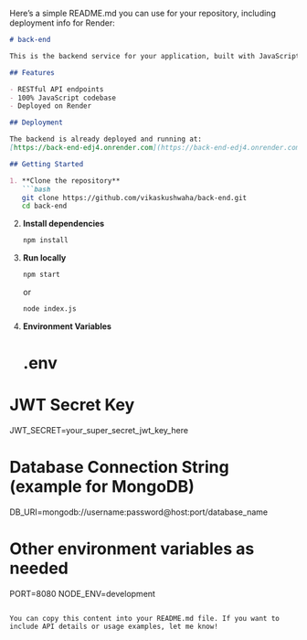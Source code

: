 Here’s a simple README.md you can use for your repository, including deployment info for Render:

```markdown
# back-end

This is the backend service for your application, built with JavaScript.

## Features

- RESTful API endpoints
- 100% JavaScript codebase
- Deployed on Render

## Deployment

The backend is already deployed and running at:
[https://back-end-edj4.onrender.com](https://back-end-edj4.onrender.com)

## Getting Started

1. **Clone the repository**
   ```bash
   git clone https://github.com/vikaskushwaha/back-end.git
   cd back-end
   ```

2. **Install dependencies**
   ```bash
   npm install
   ```

3. **Run locally**
   ```bash
   npm start
   ```
   or
   ```bash
   node index.js
   ```

4. **Environment Variables**
   # .env

# JWT Secret Key
JWT_SECRET=your_super_secret_jwt_key_here

# Database Connection String (example for MongoDB)
DB_URI=mongodb://username:password@host:port/database_name

# Other environment variables as needed
PORT=8080
NODE_ENV=development


```

You can copy this content into your README.md file. If you want to include API details or usage examples, let me know!
